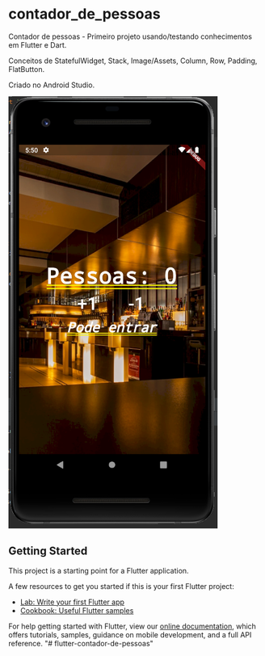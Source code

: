 # contador_de_pessoas

Contador de pessoas - Primeiro projeto usando/testando conhecimentos em Flutter e Dart.

Conceitos de StatefulWidget, Stack, Image/Assets, Column, Row, Padding, FlatButton.

Criado no Android Studio.

<img src="https://github.com/tiagomartinscc/flutter-contador-de-pessoas/raw/master/doc/app1.png" />

## Getting Started

This project is a starting point for a Flutter application.

A few resources to get you started if this is your first Flutter project:

- [Lab: Write your first Flutter app](https://flutter.dev/docs/get-started/codelab)
- [Cookbook: Useful Flutter samples](https://flutter.dev/docs/cookbook)

For help getting started with Flutter, view our
[online documentation](https://flutter.dev/docs), which offers tutorials,
samples, guidance on mobile development, and a full API reference.
"# flutter-contador-de-pessoas" 
